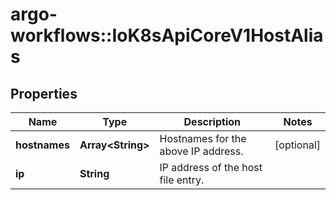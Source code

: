 # argo-workflows::IoK8sApiCoreV1HostAlias

## Properties
Name | Type | Description | Notes
------------ | ------------- | ------------- | -------------
**hostnames** | **Array&lt;String&gt;** | Hostnames for the above IP address. | [optional] 
**ip** | **String** | IP address of the host file entry. | 


